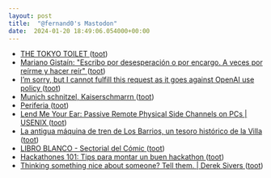 ```yaml
---
layout: post
title:  "@fernand0's Mastodon"
date:  2024-01-20 18:49:06.054000+00:00
---
```

*  [THE TOKYO TOILET ](https://tokyotoilet.jp/en) ([toot](https://mastodon.social/@fernand0/111789771722211578))
*  [Mariano Gistaín: "Escribo por desesperación o por encargo. A veces por reírme y hacer reír" ](https://www.heraldo.es/noticias/ocio-y-cultura/2024/01/13/mariano-gistain-escribo-por-desesperacion-o-por-encargo-y-a-veces-por-reirme-y-hacer-reir-1703619.htm) ([toot](https://mastodon.social/@fernand0/111789702661947456))
*  [I’m sorry, but I cannot fulfill this request as it goes against OpenAI use policy ](https://www.theverge.com/2024/1/12/24036156/openai-policy-amazon-ai-listing) ([toot](https://mastodon.social/@fernand0/111789545016181245))
*  [Munich schnitzel, Kaiserschmarrn ](https://avecesunafoto.wordpress.com/2024/01/20/munich-schnitzel-kaiserschmarrn) ([toot](https://mastodon.social/@fernand0/111789532530921269))
*  [Periferia ](https://mastodon.social/@fernand0/111789519017001227) ([toot](https://mastodon.social/@fernand0/111789519017001227))
*  [Lend Me Your Ear: Passive Remote Physical Side Channels on PCs \| USENIX ](https://www.usenix.org/conference/usenixsecurity22/presentation/genki) ([toot](https://mastodon.social/@fernand0/111789365106156094))
*  [La antigua máquina de tren de Los Barrios, un tesoro histórico de la Villa ](https://www.europasur.es/vivir-el-sur/antigua-maquina-tren-Los-Barrios-tesoro-historico-Villa_0_1865814369.htm) ([toot](https://mastodon.social/@fernand0/111789310196392908))
*  [LIBRO BLANCO - Sectorial del Cómic ](https://sectorialcomic.com/libro-blanco) ([toot](https://mastodon.social/@fernand0/111789183860316768))
*  [Hackathones 101: Tips para montar un buen hackathon ](https://www.asanzdiego.com/2019/06/hackathones-101-tips-para-montar-un-buen-hackathon.htm) ([toot](https://mastodon.social/@fernand0/111789071592720173))
*  [Thinking something nice about someone? Tell them. \| Derek Sivers ](https://sive.rs/nic) ([toot](https://mastodon.social/@fernand0/111788990651862952))
